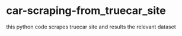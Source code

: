 # car-scraping-from_truecar_site
this python code scrapes truecar site and results the relevant dataset
